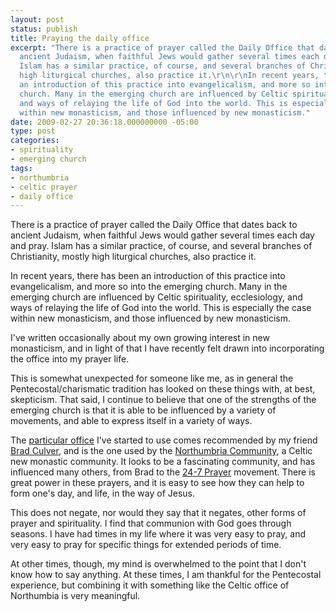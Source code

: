 ```yaml
---
layout: post
status: publish
title: Praying the daily office
excerpt: "There is a practice of prayer called the Daily Office that dates back to
  ancient Judaism, when faithful Jews would gather several times each day and pray.
  Islam has a similar practice, of course, and several branches of Christianity, mostly
  high liturgical churches, also practice it.\r\n\r\nIn recent years, there has been
  an introduction of this practice into evangelicalism, and more so into the emerging
  church. Many in the emerging church are influenced by Celtic spirituality, ecclesiology,
  and ways of relaying the life of God into the world. This is especially the case
  within new monasticism, and those influenced by new monasticism."
date: 2009-02-27 20:36:18.000000000 -05:00
type: post
categories:
- spirituality
- emerging church
tags:
- northumbria
- celtic prayer
- daily office
---
```

There is a practice of prayer called the Daily Office that dates back to ancient Judaism, when faithful Jews would gather several times each day and pray. Islam has a similar practice, of course, and several branches of Christianity, mostly high liturgical churches, also practice it.

In recent years, there has been an introduction of this practice into evangelicalism, and more so into the emerging church. Many in the emerging church are influenced by Celtic spirituality, ecclesiology, and ways of relaying the life of God into the world. This is especially the case within new monasticism, and those influenced by new monasticism.

I've written occasionally about my own growing interest in new monasticism, and in light of that I have recently felt drawn into incorporating the office into my prayer life.

This is somewhat unexpected for someone like me, as in general the Pentecostal/charismatic tradition has looked on these things with, at best, skepticism. That said, I continue to believe that one of the strengths of the emerging church is that it is able to be influenced by a variety of movements, and able to express itself in a variety of ways.

The <a href="http://northumbriacommunity.org/PraytheOffice/index.html">particular office</a> I've started to use comes recommended by my friend <a href="http://bradculver.blogspot.com/" rel="friend met colleague">Brad Culver</a>, and is the one used by the <a href="http://northumbriacommunity.org/">Northumbria Community</a>, a Celtic new monastic community. It looks to be a fascinating community, and has influenced many others, from Brad to the <a href="http://24-7prayer.com/">24-7 Prayer</a> movement. There is great power in these prayers, and it is easy to see how they can help to form one's day, and life, in the way of Jesus.

This does not negate, nor would they say that it negates, other forms of prayer and spirituality. I find that communion with God goes through seasons. I have had times in my life where it was very easy to pray, and very easy to pray for specific things for extended periods of time.

At other times, though, my mind is overwhelmed to the point that I don't know how to say anything. At these times, I am thankful for the Pentecostal experience, but combining it with something like the Celtic office of Northumbia is very meaningful.
